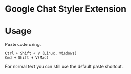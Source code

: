 # Google Chat Styler Extension

# Usage
Paste code using.
```
Ctrl + Shift + V (Linux, Windows)
Cmd + Shift + V(Mac)
```

For normal text you can still use the default paste shortcut. 
